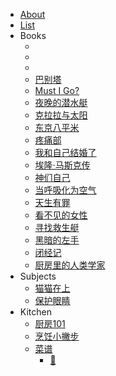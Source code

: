 
<!-- docs/_sidebar.md -->

* [About](/)
* [List](list)
* Books
    * []()
    * []()
    * []()
    * [巴别塔](books/babel-an-arcane-history.md)
    * [Must I Go?](books/must-i-go.md)
    * [夜晚的潜水艇](books/night-submarine.md)
    * [克拉拉与太阳](books/klara-and-the-sun.md)
    * [东京八平米](books/tokyo-8sqm.md)
    * [疼痛部](books/teng-tong-bu.md)
    * [我和自己结婚了](books/i-married-me.md)
    * [埃隆·马斯克传](books/elon-musk.md)
    * [神们自己](books/god-themselves.md)
    * [当呼吸化为空气](books/when-breath-becomes-air.md)
    * [天生有罪](books/born-a-crime.md)
    * [看不见的女性](books/invisible-women.md)
    * [寻找救生艇](books/find-lifeboat.md)
    * [黑暗的左手](books/the-left-hand-of-darkness.md)
    * [闭经记](books/bi-jing-ji.md)
    * [厨房里的人类学家](books/anthropologist-in-the-kitchen.md)
* Subjects
    * [猫猫在上](meow)
    * [保护眼睛](eyes)
* Kitchen
    * [厨房101](kitchen101.md)
    * [烹饪小撇步](cookingtips.md)
    * [菜谱](recipes.md)
        * [🧁](sweets.md)
